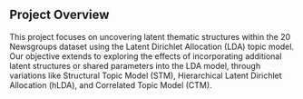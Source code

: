 
## Project Overview

This project focuses on uncovering latent thematic structures within the 20 Newsgroups dataset using the Latent Dirichlet Allocation (LDA) topic model. Our objective extends to exploring the effects of incorporating additional latent structures or shared parameters into the LDA model, through variations like Structural Topic Model (STM), Hierarchical Latent Dirichlet Allocation (hLDA), and Correlated Topic Model (CTM).
